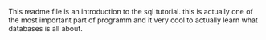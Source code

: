 This readme file is an introduction to the sql tutorial. this is actually one of the most important part of programm and it very cool to actually learn what databases is all about.
